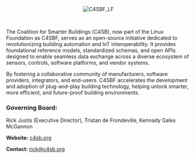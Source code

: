 <div align="center">
  <img src="https://github.com/user-attachments/assets/e28481de-a933-4b3a-a73a-fd14dc40e003" alt="C4SBF_LF">
  <p>&nbsp;</p>
</div>

The Coalition for Smarter Buildings (C4SB), now part of the Linux Foundation as C4SBF, serves as an open-source initiative dedicated to revolutionizing building automation and IoT interoperability. It provides foundational reference models, standardized schemas, and open APIs designed to enable seamless data exchange across a diverse ecosystem of sensors, controls, software platforms, and vendor systems.

By fostering a collaborative community of manufacturers, software providers, integrators, and end-users. C4SBF accelerates the development and adoption of plug-and-play building technology, helping unlock smarter, more efficient, and future-proof building environments.

### Governing Board:
Rick Justis (Executive Director), Tristan de Frondeville, Kennady Gales McGannon

**Website:** [c4sb.org](https://c4sb.org)

**Contact:** [rick@c4sb.org](mailto:rick@c4sb.org)
